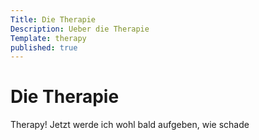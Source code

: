 ```yaml
---
Title: Die Therapie
Description: Ueber die Therapie
Template: therapy
published: true
---
```


# Die Therapie

Therapy! Jetzt werde ich wohl bald aufgeben, wie schade
